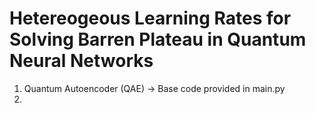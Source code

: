 # Hetereogeous Learning Rates for Solving Barren Plateau in Quantum Neural Networks

1. Quantum Autoencoder (QAE) -> Base code provided in main.py
2. 
